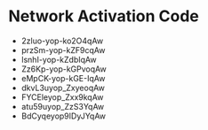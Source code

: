 # Network Activation Code
* 2zluo-yop-ko2O4qAw
* przSm-yop-kZF9cqAw
* lsnhI-yop-kZdbIqAw
* Zz6Kp-yop-kGPvoqAw
* eMpCK-yop-kGE-IqAw
* dkvL3uyop_ZxyeoqAw
* FYCEleyop_Zxx9kqAw
* atu59uyop_ZzS3YqAw
* BdCyqeyop9IDyJYqAw